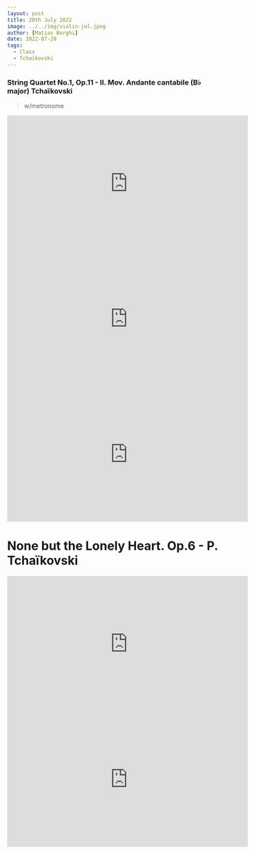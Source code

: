 ```yaml
---
layout: post
title: 20th July 2022
image: ../../img/violin-jul.jpeg
author: [Matias Borghi]
date: 2022-07-20
tags:
  - Class
  - Tchaïkovski
---
```


### String Quartet No.1, Op.11 - II. Mov. Andante cantabile (B♭ major) Tchaïkovski

> w/metronome

<iframe width="560" height="315" src="https://www.youtube.com/embed/bhp_7ctRpUI" title="YouTube video player" frameborder="0" allow="accelerometer; autoplay; clipboard-write; encrypted-media; gyroscope; picture-in-picture" allowfullscreen></iframe>

<iframe width="560" height="315" src="https://www.youtube.com/embed/0rgCQUn_sg8" title="YouTube video player" frameborder="0" allow="accelerometer; autoplay; clipboard-write; encrypted-media; gyroscope; picture-in-picture" allowfullscreen></iframe>

<iframe width="560" height="315" src="https://www.youtube.com/embed/gUWUZeD13zE" title="YouTube video player" frameborder="0" allow="accelerometer; autoplay; clipboard-write; encrypted-media; gyroscope; picture-in-picture" allowfullscreen></iframe>

# None but the Lonely Heart. Op.6 - P. Tchaïkovski

<iframe width="560" height="315" src="https://www.youtube.com/embed/ll9zFmzx1Y4" title="YouTube video player" frameborder="0" allow="accelerometer; autoplay; clipboard-write; encrypted-media; gyroscope; picture-in-picture" allowfullscreen></iframe>

<iframe width="560" height="315" src="https://www.youtube.com/embed/y5mcjwanY9Q" title="YouTube video player" frameborder="0" allow="accelerometer; autoplay; clipboard-write; encrypted-media; gyroscope; picture-in-picture" allowfullscreen></iframe>
